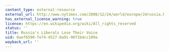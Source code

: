 ```yaml
---
content_type: external-resource
external_url: http://www.nytimes.com/2008/12/24/world/europe/24russia.html?_r=3
has_external_license_warning: true
license: https://en.wikipedia.org/wiki/All_rights_reserved
status: ''
title: Russia's Liberals Lose Their Voice
uid: 0aef6590-fe74-4527-8a91-98f1b4cc109a
wayback_url: ''
---
```

